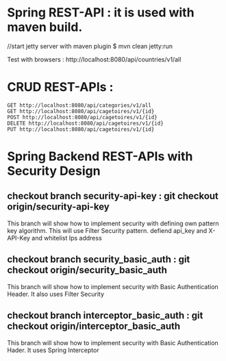 # Spring REST-API : it is used with maven build.

//start jetty server with maven plugin
$ mvn clean jetty:run

Test with  browsers : http://localhost:8080/api/countries/v1/all

# CRUD REST-APIs :
```
GET http://localhost:8080/api/categories/v1/all
GET http://localhost:8080/api/cagetoires/v1/{id}
POST http://localhost:8080/api/cagetoires/v1/{id}
DELETE http://localhost:8080/api/cagetoires/v1/{id}
PUT http://localhost:8080/api/cagetoires/v1/{id}
```

# Spring Backend REST-APIs with Security Design

## checkout branch security-api-key : git checkout origin/security-api-key

This branch will show how to implement security with defining own pattern key algorithm. This will use Filter Security pattern. defiend api_key and X-API-Key and whitelist Ips address

## checkout branch security_basic_auth : git checkout origin/security_basic_auth
This branch will show how to implement security with Basic Authentication Header. It also uses Filter Security

## checkout branch interceptor_basic_auth : git checkout origin/interceptor_basic_auth
This branch will show how to implement security with Basic Authentication Hader. It uses Spring Interceptor

